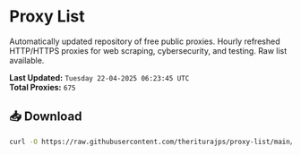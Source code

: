 # Proxy List

Automatically updated repository of free public proxies. Hourly refreshed HTTP/HTTPS proxies for web scraping, cybersecurity, and testing. Raw list available.

**Last Updated:** `Tuesday 22-04-2025 06:23:45 UTC`  
**Total Proxies:** `675`

## 📥 Download
```bash
curl -O https://raw.githubusercontent.com/theriturajps/proxy-list/main/proxies.txt

